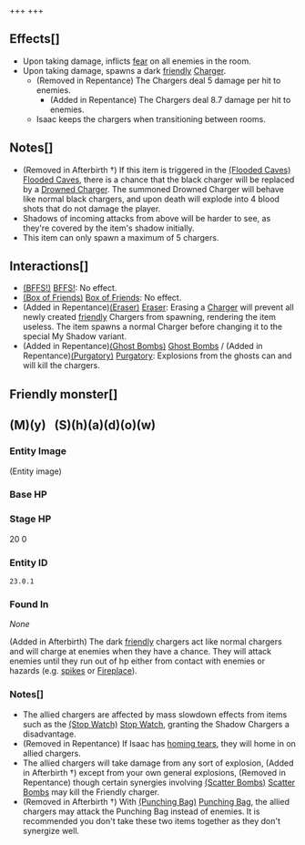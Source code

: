 +++
+++

Effects[]
---------


* Upon taking damage, inflicts [fear](/wiki/Fear "Fear") on all enemies in the room.
* Upon taking damage, spawns a dark [friendly](/wiki/Friendly "Friendly") [Charger](/wiki/Charger "Charger").
	+ (Removed in Repentance) The Chargers deal 5 damage per hit to enemies.
		- (Added in Repentance) The Chargers deal 8.7 damage per hit to enemies.
	+ Isaac keeps the chargers when transitioning between rooms.


Notes[]
-------


* (Removed in Afterbirth †) If this item is triggered in the [(Flooded Caves)](/wiki/Flooded_Caves "Flooded Caves") [Flooded Caves](/wiki/Flooded_Caves "Flooded Caves"), there is a chance that the black charger will be replaced by a [Drowned Charger](/wiki/Drowned_Charger "Drowned Charger"). The summoned Drowned Charger will behave like normal black chargers, and upon death will explode into 4 blood shots that do not damage the player.
* Shadows of incoming attacks from above will be harder to see, as they're covered by the item's shadow initially.
* This item can only spawn a maximum of 5 chargers.


Interactions[]
--------------


* [(BFFS!)](/wiki/BFFS! "BFFS!") [BFFS!](/wiki/BFFS! "BFFS!"): No effect.
* [(Box of Friends)](/wiki/Box_of_Friends "Box of Friends") [Box of Friends](/wiki/Box_of_Friends "Box of Friends"): No effect.
* (Added in Repentance)[(Eraser)](/wiki/Eraser "Eraser") [Eraser](/wiki/Eraser "Eraser"): Erasing a [Charger](/wiki/Charger "Charger") will prevent all newly created [friendly](/wiki/Friendly "Friendly") Chargers from spawning, rendering the item useless. The item spawns a normal Charger before changing it to the special My Shadow variant.
* (Added in Repentance)[(Ghost Bombs)](/wiki/Ghost_Bombs "Ghost Bombs") [Ghost Bombs](/wiki/Ghost_Bombs "Ghost Bombs") / (Added in Repentance)[(Purgatory)](/wiki/Purgatory "Purgatory") [Purgatory](/wiki/Purgatory "Purgatory"): Explosions from the ghosts can and will kill the chargers.



Friendly monster[]
------------------





(M)(y)   (S)(h)(a)(d)(o)(w)
---------------------------



### Entity Image


(Entity image)  





### Base HP


### Stage HP




 20
 0




### Entity ID


`23.0.1`


### Found In


*None*


(Added in Afterbirth)
The dark [friendly](/wiki/Friendly "Friendly") chargers act like normal chargers and will charge at enemies when they have a chance. They will attack enemies until they run out of hp either from contact with enemies or hazards (e.g. [spikes](/wiki/Spikes "Spikes") or [Fireplace](/wiki/Fireplace "Fireplace")).



### Notes[]


* The allied chargers are affected by mass slowdown effects from items such as the [(Stop Watch)](/wiki/Stop_Watch "Stop Watch") [Stop Watch](/wiki/Stop_Watch "Stop Watch"), granting the Shadow Chargers a disadvantage.
* (Removed in Repentance) If Isaac has [homing tears](/wiki/Homing_tears "Homing tears"), they will home in on allied chargers.
* The allied chargers will take damage from any sort of explosion, (Added in Afterbirth †) except from your own general explosions, (Removed in Repentance) though certain synergies involving [(Scatter Bombs)](/wiki/Scatter_Bombs "Scatter Bombs") [Scatter Bombs](/wiki/Scatter_Bombs "Scatter Bombs") may kill the Friendly charger.
* (Removed in Afterbirth †) With [(Punching Bag)](/wiki/Punching_Bag "Punching Bag") [Punching Bag](/wiki/Punching_Bag "Punching Bag"), the allied chargers may attack the Punching Bag instead of enemies. It is recommended you don't take these two items together as they don't synergize well.



